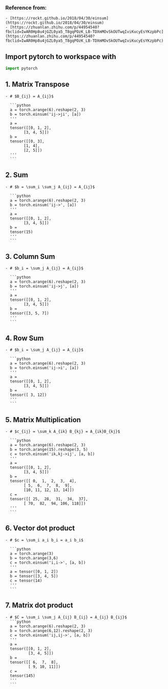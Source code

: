 ### Reference from:
	- [https://rockt.github.io/2018/04/30/einsum](https://rockt.github.io/2018/04/30/einsum)
	- [https://zhuanlan.zhihu.com/p/44954540?fbclid=IwAR0Hp8u4jGZL0ya5_T8gqPOzK_LB-TDXmMOvSkOUTwqIviKucyEsYKzpbPc](https://zhuanlan.zhihu.com/p/44954540?fbclid=IwAR0Hp8u4jGZL0ya5_T8gqPOzK_LB-TDXmMOvSkOUTwqIviKucyEsYKzpbPc)
## Import pytorch to workspace with

```python
import pytorch
```
## 1. Matrix Transpose
	- # $B_{ij} = A_{ij}$
	  
	  ```python
	  a = torch.arange(6).reshape(2, 3)
	  b = torch.einsum('ij->ji', [a])
	  '''
	  a = 
	  tensor([[0, 1, 2],
	        [3, 4, 5]])
	  b =
	  tensor([[0, 3],
	        [1, 4],
	        [2, 5]])
	  '''
	  ```
## 2. Sum
	- # $b = \sum_i \sum_j A_{ij} = A_{ij}$
	  
	  ```python
	  a = torch.arange(6).reshape(2, 3)
	  b = torch.einsum('ij->', [a])
	  '''
	  a =
	  tensor([[0, 1, 2],
	        [3, 4, 5]])
	  b =
	  tensor(15)
	  '''
	  ```
## 3. Column Sum
	- # $b_i = \sum_j A_{ij} = A_{ij}$
	  
	  ```python
	  a = torch.arange(6).reshape(2, 3)
	  b = torch.einsum('ij->j', [a])
	  '''
	  a =
	  tensor([[0, 1, 2],
	        [3, 4, 5]])
	  b = 
	  tensor([3, 5, 7])
	  '''
	  ```
## 4. Row Sum
	- # $b_i = \sum_j A_{ij} = A_{ij}$
	  
	  ```python
	  a = torch.arange(6).reshape(2, 3)
	  b = torch.einsum('ij->i', [a])
	  '''
	  a =
	  tensor([[0, 1, 2],
	        [3, 4, 5]])
	  b = 
	  tensor([ 3, 12])
	  '''
	  ```
## 5. Matrix Multiplication
	- # $c_{ij} = \sum_k A_{ik} B_{kj} = A_{ik}B_{kj}$
	  
	  ```python
	  a = torch.arange(6).reshape(2, 3)
	  b = torch.arange(15).reshape(3, 5)
	  c = torch.einsum('ik,kj->ij', [a, b])
	  '''
	  a =
	  tensor([[0, 1, 2],
	        [3, 4, 5]])
	  b = 
	  tensor([[ 0,  1,  2,  3,  4],
	        [ 5,  6,  7,  8,  9],
	        [10, 11, 12, 13, 14]])
	  c = 
	  tensor([[ 25,  28,  31,  34,  37],
	        [ 70,  82,  94, 106, 118]])
	  '''
	  ```
## 6. Vector dot product
	- # $c = \sum_i a_i b_i = a_i b_i$
	  
	  ```python
	  a = torch.arange(3)
	  b = torch.arange(3,6)
	  c = torch.einsum('i,i->', [a, b])
	  '''
	  a = tensor([0, 1, 2])
	  b = tensor([3, 4, 5])
	  c = tensor(14)
	  '''
	  ```
## 7. Matrix dot product
	- # $C = \sum_i \sum_j A_{ij} B_{ij} = A_{ij} B_{ij}$
	  ```python
	  a = torch.arange(6).reshape(2, 3)
	  b = torch.arange(6,12).reshape(2, 3)
	  c = torch.einsum('ij,ij->', [a, b])
	  '''
	  a = 
	  tensor([[0, 1, 2],
	          [3, 4, 5]])
	  b = 
	  tensor([[ 6,  7,  8],
	          [ 9, 10, 11]])
	  c = 
	  tensor(145)
	  '''
	  ```